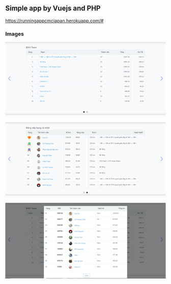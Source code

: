 ## Simple app by Vuejs and PHP 

https://runningappcmcjapan.herokuapp.com/#

### Images
![](https://github.com/dohai2105/cmcrunning/blob/main/screenshot/img1.png)

![](https://github.com/dohai2105/cmcrunning/blob/main/screenshot/img2.png)

![](https://github.com/dohai2105/cmcrunning/blob/main/screenshot/img3.png)

